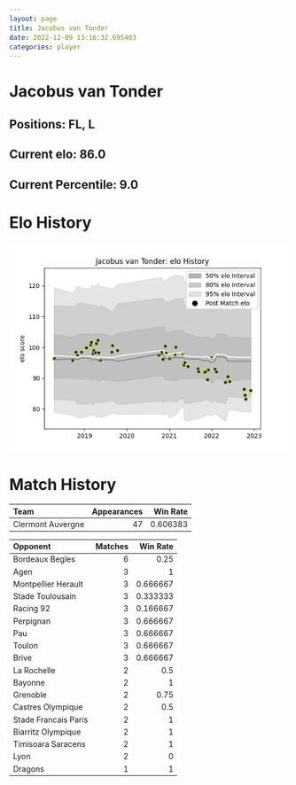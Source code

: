 ```yaml
---  
layout: page  
title: Jacobus van Tonder  
date: 2022-12-09 13:16:32.695403  
categories: player  
---
```

# Jacobus van Tonder

## Positions: FL, L

## Current elo: 86.0

## Current Percentile: 9.0

# Elo History


![elo history](history_JacobusvanTonder.png)
# Match History


| Team              |   Appearances |   Win Rate |
|:------------------|--------------:|-----------:|
| Clermont Auvergne |            47 |   0.606383 |

| Opponent             |   Matches |   Win Rate |
|:---------------------|----------:|-----------:|
| Bordeaux Begles      |         6 |   0.25     |
| Agen                 |         3 |   1        |
| Montpellier Herault  |         3 |   0.666667 |
| Stade Toulousain     |         3 |   0.333333 |
| Racing 92            |         3 |   0.166667 |
| Perpignan            |         3 |   0.666667 |
| Pau                  |         3 |   0.666667 |
| Toulon               |         3 |   0.666667 |
| Brive                |         3 |   0.666667 |
| La Rochelle          |         2 |   0.5      |
| Bayonne              |         2 |   1        |
| Grenoble             |         2 |   0.75     |
| Castres Olympique    |         2 |   0.5      |
| Stade Francais Paris |         2 |   1        |
| Biarritz Olympique   |         2 |   1        |
| Timisoara Saracens   |         2 |   1        |
| Lyon                 |         2 |   0        |
| Dragons              |         1 |   1        |